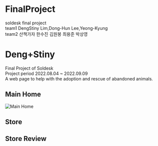 # FinalProject
soldesk final project <br>
team1 DengStiny Lim,Dong-Hun Lee,Yeong-Kyung  <br>
team2 산책가자 한수진 김원봉 최용준 박상영 


# Deng+Stiny

Final Project of Soldesk <br>
Project period 2022.08.04 ~ 2022.09.09 <br>
A web page to help with the adoption and rescue of abandoned animals. <br>

## Main Home
![Main Home](https://user-images.githubusercontent.com/107028682/191168790-1dd734b4-da3b-4fae-9a72-da24a6d79b51.png)

## Store


## Store Review
